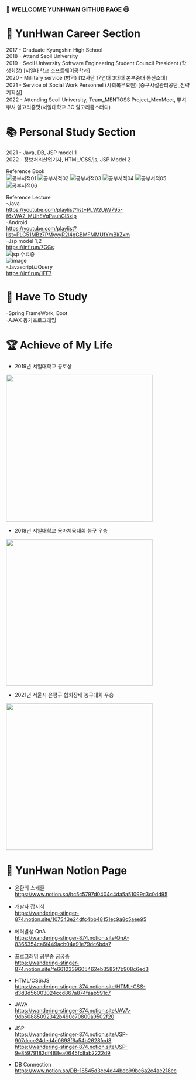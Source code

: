 ### :wave: WELLCOME YUNHWAN GITHUB PAGE :smile:   

#  :scroll: YunHwan Career Section   
   2017 - Graduate Kyungshin High School   
   2018 - Attend Seoil University    
   2019 - Seoil University Software Engineering Student Council President (학생회장) [서일대학교 소프트웨어공학과]    
   2020 - Millitary service (병역) [12사단 17연대 3대대 본부중대 통신소대]   
   2021 - Service of Social Work Personnel (사회복무요원) [중구시설관리공단_전략기획실]   
   2022 - Attending Seoil University, Team_MENTOSS Project_MenMeet, 뿌셔뿌셔 알고리즘맛(서일대학교 3C 알고리즘스터디)   
      
# :books: Personal Study Section   
  2021 - Java, DB, JSP model 1   
  2022 - 정보처리산업기사,  HTML/CSS/js, JSP Model 2   
  
  Reference Book   
![공부서적01](https://user-images.githubusercontent.com/79188190/161412550-acf43a53-d60f-4f6c-adee-e0dffa85150d.png)
![공부서적02](https://user-images.githubusercontent.com/79188190/161412552-e97cdc15-93b0-4229-b758-4bcb0d839ef4.png)
![공부서적03](https://user-images.githubusercontent.com/79188190/161412553-f34149be-6394-4693-90b4-11e06d730e5c.png)
![공부서적04](https://user-images.githubusercontent.com/79188190/161412555-a38d79de-bb37-43b0-aa86-fd878385ced4.png)
![공부서적05](https://user-images.githubusercontent.com/79188190/161412556-c52e9ac5-cc82-414c-abc4-b2099b31ac37.png)
![공부서적06](https://user-images.githubusercontent.com/79188190/162111784-43141106-32a7-4ac7-9a8e-4612cb1fd0d0.png)   
 
 
 Reference Lecture   
    -Java   
      https://youtube.com/playlist?list=PLW2UjW795-f6xWA2_MUhEVgPauhGl3xIp   
    -Android   
      https://youtube.com/playlist?list=PLC51MBz7PMyyyR2l4gGBMFMMUfYmBkZxm   
    -Jsp model 1,2   
      https://inf.run/7GGs   
      ![jsp 수료증](https://user-images.githubusercontent.com/79188190/161413168-eb55dc93-1ff2-4ad6-99b6-9552b9f4ed86.png)   
      ![image](https://user-images.githubusercontent.com/79188190/166868445-edbc470e-85f7-4db4-b234-60448d160cf2.png)   
    -Javascript/JQuery   
      https://inf.run/1FF7   
    
# 🔏 Have To Study
   -Spring FrameWork, Boot   
   -AJAX 동기프로그래밍
   
# :trophy: Achieve of My Life   
- 2019년 서일대학교 공로상
<img src="https://user-images.githubusercontent.com/79188190/161084940-068688f8-4d1d-4491-bc97-4f1fc424dbcc.jpg" width="400" height="400"/>   

- 2018년 서일대학교 용마체육대회 농구 우승  
<img src="https://user-images.githubusercontent.com/79188190/161084972-2e9fcc44-4354-4b1e-abaf-e733d3dd0736.jpg" width="400" height="400"/>   

- 2021년 서울시 은평구 협회장배 농구대회 우승   
<img src="https://user-images.githubusercontent.com/79188190/161085018-f31f83d5-bb1f-4cc5-bec3-470420d0f064.jpg" width="400" height="400"/>   


# :memo: YunHwan Notion Page
  - 윤환의 스케줄     
  https://www.notion.so/bc5c5797d0404c4da5a51099c3c0dd95   
  - 개발자 잡지식   
  https://wandering-stinger-874.notion.site/107543e24dfc4bb48151ec9a8c5aee95   
   
  - 에러발생 QnA   
  https://wandering-stinger-874.notion.site/QnA-8365354ca6f449acb04a91e79dc6bda7   
   
  - 프로그래밍 공부중 궁궁증   
  https://wandering-stinger-874.notion.site/fe6612339605462eb3582f7b908c6ed3    
   
  - HTML/CSS/JS   
  https://wandering-stinger-874.notion.site/HTML-CSS-d3d3d56003024ccd867a874faab591c7   
   
  - JAVA   
  https://wandering-stinger-874.notion.site/JAVA-9db50885092342b490c70809a9502f20    
   
  - JSP   
  https://wandering-stinger-874.notion.site/JSP-907dcce24ded4c0698f6a54b2628fcd8   
  https://wandering-stinger-874.notion.site/JSP-9e85979182df488ea0645fc8ab2222d9   
   
  
   - DB Connection   
   https://www.notion.so/DB-18545d3cc4d44beb99be6a2c4ae218ec   
   
